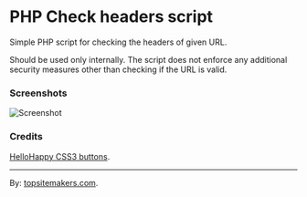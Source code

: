 # PHP Check headers script

Simple PHP script for checking the headers of given URL.

Should be used only internally. The script does not enforce any additional security measures other than checking if the URL is valid.

### Screenshots

![Screenshot](https://raw.github.com/topsitemakers/phpcheckheaders/master/screenshot.png)

### Credits

[HelloHappy CSS3 buttons](http://hellohappy.org/css3-buttons/).

<hr>

By: [topsitemakers.com](http://www.topsitemakers.com).
